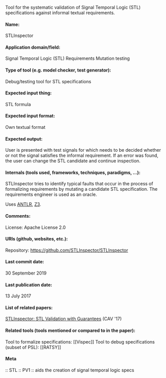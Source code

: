 Tool for the systematic validation of Signal Temporal Logic (STL) specifications against informal textual requirements.

#### Name:
STLInspector

#### Application domain/field:
Signal Temporal Logic (STL)
Requirements
Mutation testing

#### Type of tool (e.g. model checker, test generator):
Debug/testing tool for STL specifications

#### Expected input thing:
STL formula

#### Expected input format:
Own textual format

#### Expected output:
User is presented with test signals for which needs to be decided whether or not the signal satisfies the informal requirement. If an error was found, the user can change the STL candidate and continue inspection.

#### Internals (tools used, frameworks, techniques, paradigms, ...):
STLInspector tries to identify typical faults that occur in the process of formalizing requirements by mutating a candidate STL specification.
The requirements engineer is used as an oracle.

Uses [ANTLR](Not-verifiers/ANTLR.md), [Z3](Solvers/SMT/Z3.md).

#### Comments:
License: Apache License 2.0

#### URIs (github, websites, etc.):
Repository: https://github.com/STLInspector/STLInspector

#### Last commit date:
30 September 2019

#### Last publication date:
13 July 2017

#### List of related papers:
[STLInspector: STL Validation with Guarantees](https://doi.org/10.1007/978-3-319-63387-9_11) (CAV '17)

#### Related tools (tools mentioned or compared to in the paper):
Tool to formalize specifications: [[Vispec]]
Tool to debug specifications (subset of PSL): [[RATSY]]

#### Meta
:: STL
:: PV1 :: aids the creation of signal temporal logic specs